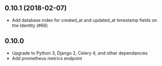 0.10.1 (2018-02-07)
-------------------
 - Add database index for created_at and updated_at timestamp fields on the
   Identity (#66)

0.10.0
------
 - Upgrade to Python 3, Django 2, Celery 4, and other dependancies
 - Add prometheus metrics endpoint
